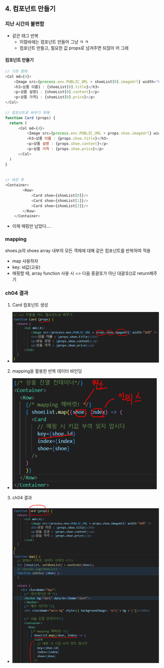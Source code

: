 ## 4. 컴포넌트 만들기 

### 지난 시간의 불편함
- 같은 <Col></Col> 태그 반복
    - 이럴바에는 컴포넌트 만들어 그냥 ㅋ ㅋ 
    - 컴포넌트 만들고, 필요한 값 props로 넘겨주면 되잖아 어 그래

#### 컴포넌트 만들기
```javascript
// 기존 형태
<Col md={4}>
    <Image src={process.env.PUBLIC_URL + shoeList[0].imageUrl} width="80%" />
    <h3>상품 이름1 : {shoeList[0].title}</h3>
    <p>상품 설명1 : {shoeList[0].content}</p>
    <p>상품 가격1 : {shoeList[0].price}</p>
</Col>

// 컴포넌트로 바꾸기 위해
function Card (props) {
  return (
      <Col md={4}>
          <Image src={process.env.PUBLIC_URL + props.shoe.imageUrl} width="80%" />
          <h3>상품 이름 : {props.shoe.title}</h3>
          <p>상품 설명 : {props.shoe.content}</p>
          <p>상품 가격 : {props.shoe.price}</p>
      </Col>
  )
}


// 바꾼 후
<Container>
        <Row>
            <Card shoe={shoeList[0]}/>
            <Card shoe={shoeList[1]}/>
            <Card shoe={shoeList[2]}/>
        </Row>
    </Container>
```
- 이제 매핑만 남았다....

### mapping 
shoes.js의 shoes array 내부의 모든 객체에 대해 같은 컴포넌트를 반복하여 적용
- map 사용하자
- key: id값(고유)
- 매핑할 때, array function 사용 시 => 다음 중괄호가 아닌 대괄호()로 return해주기

### ch04 결과
1. Card 컴포넌트 생성
- ![Alt text](<images/ch04/4-1. Card 컴포넌트 생성.PNG>)
2. mapping을 활용한 반복 데이터 바인딩
- ![Alt text](<images/ch04/4-2. mapping을 활용하여 컴포넌트 반복 사용.PNG>)
3. ch04 결과
- ![Alt text](<images/ch04/4-3. ch4 결과.PNG>)